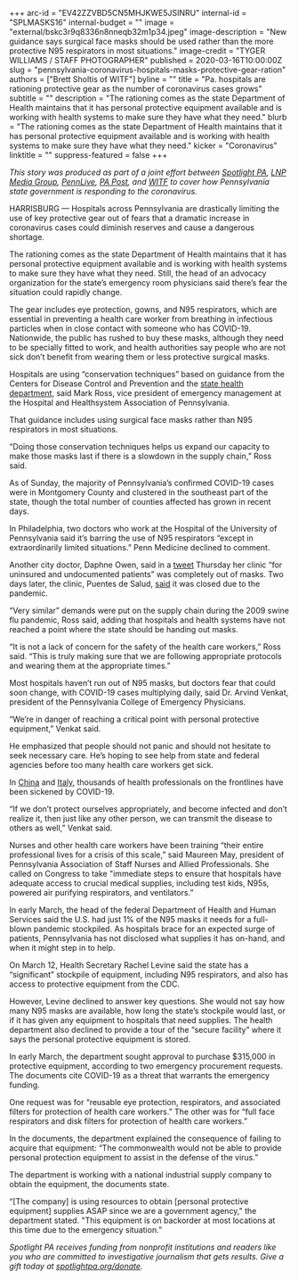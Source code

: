 +++
arc-id = "EV42ZZVBD5CN5MHJKWE5JSINRU"
internal-id = "SPLMASKS16"
internal-budget = ""
image = "external/bskc3r9q8336n8nneqb32m1p34.jpeg"
image-description = "New guidance says surgical face masks should be used rather than the more protective N95 respirators in most situations."
image-credit = "TYGER WILLIAMS / STAFF PHOTOGRAPHER"
published = 2020-03-16T10:00:00Z
slug = "pennsylvania-coronavirus-hospitals-masks-protective-gear-ration"
authors = ["Brett Sholtis of WITF"]
byline = ""
title = "Pa. hospitals are rationing protective gear as the number of coronavirus cases grows"
subtitle = ""
description = "The rationing comes as the state Department of Health maintains that it has personal protective equipment available and is working with health systems to make sure they have what they need."
blurb = "The rationing comes as the state Department of Health maintains that it has personal protective equipment available and is working with health systems to make sure they have what they need."
kicker = "Coronavirus"
linktitle = ""
suppress-featured = false
+++

<i>This story was produced as part of a joint effort between </i><a href="https://www.spotlightpa.org/"><i>Spotlight PA</i></a><i>, </i><a href="https://lancasteronline.com/"><i>LNP Media Group</i></a><i>, </i><a href="https://www.pennlive.com/"><i>PennLive</i></a><i>, </i><a href="https://papost.org/"><i>PA Post</i></a><i>, and </i><a href="https://www.witf.org/"><i>WITF</i></a><i> to cover how Pennsylvania state government is responding to the coronavirus.</i>

HARRISBURG — Hospitals across Pennsylvania are drastically limiting the use of key protective gear out of fears that a dramatic increase in coronavirus cases could diminish reserves and cause a dangerous shortage.

The rationing comes as the state Department of Health maintains that it has personal protective equipment available and is working with health systems to make sure they have what they need. Still, the head of an advocacy organization for the state’s emergency room physicians said there’s fear the situation could rapidly change.

The gear includes eye protection, gowns, and N95 respirators, which are essential in preventing a health care worker from breathing in infectious particles when in close contact with someone who has COVID-19. Nationwide, the public has rushed to buy these masks, although they need to be specially fitted to work, and health authorities say people who are not sick don’t benefit from wearing them or less protective surgical masks.

Hospitals are using “conservation techniques” based on guidance from the Centers for Disease Control and Prevention and the <a href="https://www.health.pa.gov/topics/Documents/HAN/2020-PAHAN-486-03-11-ALT%20-%20Infect%20Pr.pdf">state health department</a>, said Mark Ross, vice president of emergency management at the Hospital and Healthsystem Association of Pennsylvania.

That guidance includes using surgical face masks rather than N95 respirators in most situations.

“Doing those conservation techniques helps us expand our capacity to make those masks last if there is a slowdown in the supply chain,” Ross said.

<script src="https://www.spotlightpa.org/embed.js" async></script><div data-spl-embed-version="1" data-spl-src="https://www.spotlightpa.org/embeds/newsletter/"></div>

As of Sunday, the majority of Pennsylvania’s confirmed COVID-19 cases were in Montgomery County and clustered in the southeast part of the state, though the total number of counties affected has grown in recent days.

In Philadelphia, two doctors who work at the Hospital of the University of Pennsylvania said it’s barring the use of N95 respirators “except in extraordinarily limited situations.” Penn Medicine declined to comment.

Another city doctor, Daphne Owen, said in a <a href="https://twitter.com/daphne_owen_MD/status/1238117896255135744">tweet</a> Thursday her clinic “for uninsured and undocumented patients” was completely out of masks. Two days later, the clinic, Puentes de Salud, <a href="http://www.puentesdesalud.org/">said</a> it was closed due to the pandemic.

“Very similar” demands were put on the supply chain during the 2009 swine flu pandemic, Ross said, adding that hospitals and health systems have not reached a point where the state should be handing out masks.

“It is not a lack of concern for the safety of the health care workers,” Ross said. “This is truly making sure that we are following appropriate protocols and wearing them at the appropriate times.”

Most hospitals haven’t run out of N95 masks, but doctors fear that could soon change, with COVID-19 cases multiplying daily, said Dr. Arvind Venkat, president of the Pennsylvania College of Emergency Physicians.

“We’re in danger of reaching a critical point with personal protective equipment,” Venkat said.

He emphasized that people should not panic and should not hesitate to seek necessary care. He’s hoping to see help from state and federal agencies before too many health care workers get sick.

In <a href="https://www.businessinsider.com/healthcare-workers-getting-coronavirus-500-infected-2020-2">China</a> and <a href="https://www.medscape.com/viewarticle/926804" target="_blank">Italy</a>, thousands of health professionals on the frontlines have been sickened by COVID-19.

“If we don’t protect ourselves appropriately, and become infected and don’t realize it, then just like any other person, we can transmit the disease to others as well,” Venkat said.

Nurses and other health care workers have been training “their entire professional lives for a crisis of this scale,” said Maureen May, president of Pennsylvania Association of Staff Nurses and Allied Professionals. She called on Congress to take "immediate steps to ensure that hospitals have adequate access to crucial medical supplies, including test kids, N95s, powered air purifying respirators, and ventilators.”

In early March, the head of the federal Department of Health and Human Services said the U.S. had just 1% of the N95 masks it needs for a full-blown pandemic stockpiled. As hospitals brace for an expected surge of patients, Pennsylvania has not disclosed what supplies it has on-hand, and when it might step in to help.

On March 12, Health Secretary Rachel Levine said the state has a “significant” stockpile of equipment, including N95 respirators, and also has access to protective equipment from the CDC.

However, Levine declined to answer key questions. She would not say how many N95 masks are available, how long the state’s stockpile would last, or if it has given any equipment to hospitals that need supplies. The health department also declined to provide a tour of the “secure facility” where it says the personal protective equipment is stored.

In early March, the department sought approval to purchase $315,000 in protective equipment, according to two emergency procurement requests. The documents cite COVID-19 as a threat that warrants the emergency funding.

One request was for “reusable eye protection, respirators, and associated filters for protection of health care workers.” The other was for “full face respirators and disk filters for protection of health care workers.”

In the documents, the department explained the consequence of failing to acquire that equipment: “The commonwealth would not be able to provide personal protection equipment to assist in the defense of the virus.”

The department is working with a national industrial supply company to obtain the equipment, the documents state.

“[The company] is using resources to obtain [personal protective equipment] supplies ASAP since we are a government agency," the department stated. "This equipment is on backorder at most locations at this time due to the emergency situation.”

<script src="https://www.spotlightpa.org/embed.js" async></script><div data-spl-embed-version="1" data-spl-src="https://www.spotlightpa.org/embeds/tips/?tip_text=Do%20you%20have%20a%20tip%20about%20%3Cb%3Ehow%20Pa.'s%20government%20is%20responding%20to%20the%20coronavirus%3C%2Fb%3E%3F%20Tell%20us."></div>

<i>Spotlight PA receives funding from nonprofit institutions and readers like you who are committed to investigative journalism that gets results. Give a gift today at </i><a href="https://www.spotlightpa.org/donate"><i>spotlightpa.org/donate</i></a><i>.</i>
